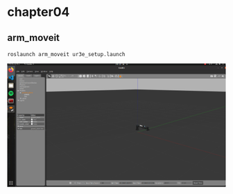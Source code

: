 # chapter04
## arm_moveit
```
roslaunch arm_moveit ur3e_setup.launch
```
![Test Image 2](chapter04/img/image_1.jpg)